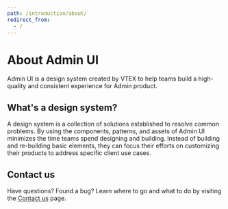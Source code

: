 ```yaml
---
path: /introduction/about/
redirect_from:
  - /
---
```


# About Admin UI

Admin UI is a design system created by VTEX to help teams build a high-quality and consistent experience for Admin product.

## What's a design system?

A design system is a collection of solutions established to resolve common problems. By using the components, patterns, and assets of Admin UI minimizes the time teams spend designing and building. Instead of building and re-building basic elements, they can focus their efforts on customizing their products to address specific client use cases.

## Contact us

Have questions? Found a bug? Learn where to go and what to do by visiting the [Contact us](/help/contact-us) page.

